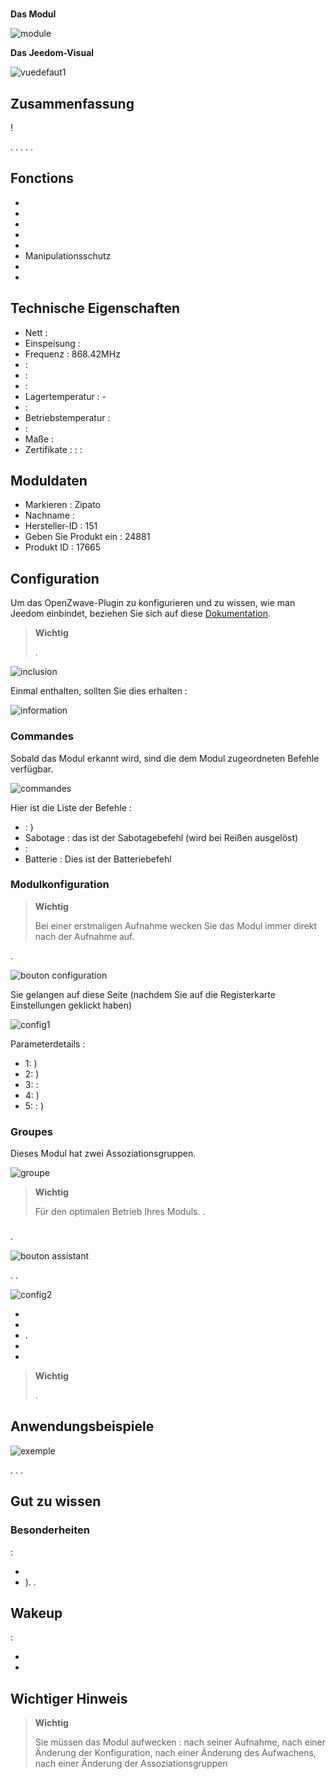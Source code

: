 # 

**Das Modul**

![module](images/zipato.minikeypad/module.jpg)

**Das Jeedom-Visual**

![vuedefaut1](images/zipato.minikeypad/vuedefaut1.jpg)

## Zusammenfassung

 !

. . . . .

## Fonctions

-   
-   
-   
-   
-   
-   Manipulationsschutz
-   
-   

## Technische Eigenschaften

-   Nett : 
-   Einspeisung : 
-   Frequenz : 868.42MHz
-    : 
-    : 
-    : 
-   Lagertemperatur : -
-    : 
-   Betriebstemperatur : 
-    : 
-   Maße : 
-   Zertifikate :  :  : 

## Moduldaten

-   Markieren : Zipato
-   Nachname : 
-   Hersteller-ID : 151
-   Geben Sie Produkt ein : 24881
-   Produkt ID : 17665

## Configuration

Um das OpenZwave-Plugin zu konfigurieren und zu wissen, wie man Jeedom einbindet, beziehen Sie sich auf diese [Dokumentation](https://doc.jeedom.com/de_DE/plugins/automation%20protocol/openzwave/).

> **Wichtig**
>
> .

![inclusion](images/zipato.minikeypad//inclusion.jpg)

Einmal enthalten, sollten Sie dies erhalten :

![information](images/zipato.minikeypad/information.jpg)

### Commandes

Sobald das Modul erkannt wird, sind die dem Modul zugeordneten Befehle verfügbar.

![commandes](images/zipato.minikeypad/commandes.jpg)

Hier ist die Liste der Befehle :

-    : )
-   Sabotage : das ist der Sabotagebefehl (wird bei Reißen ausgelöst)
-    : 
-   Batterie : Dies ist der Batteriebefehl

### Modulkonfiguration

> **Wichtig**
>
> Bei einer erstmaligen Aufnahme wecken Sie das Modul immer direkt nach der Aufnahme auf.

.

![bouton configuration](images/plugin/bouton_configuration.jpg)

Sie gelangen auf diese Seite (nachdem Sie auf die Registerkarte Einstellungen geklickt haben)

![config1](images/zipato.minikeypad/config1.jpg)

Parameterdetails :

-   1: )
-   2: )
-   3:  : 
-   4: )
-   5:  : )

### Groupes

Dieses Modul hat zwei Assoziationsgruppen.

![groupe](images/zipato.minikeypad/groupe.jpg)

> **Wichtig**
>
> Für den optimalen Betrieb Ihres Moduls. .

### 

.

![bouton assistant](images/plugin/bouton_assistant.jpg)

. .

![config2](images/zipato.minikeypad/config2.jpg)

-   
-   
-   .
-   
-   

> **Wichtig**
>
> .

## Anwendungsbeispiele

![exemple](images/zipato.minikeypad/exemple.jpg)

. . .

## Gut zu wissen

### Besonderheiten

 :

-   
-   ). .

## Wakeup

 :

-   
-   

## Wichtiger Hinweis

> **Wichtig**
>
> Sie müssen das Modul aufwecken : nach seiner Aufnahme, nach einer Änderung der Konfiguration, nach einer Änderung des Aufwachens, nach einer Änderung der Assoziationsgruppen

